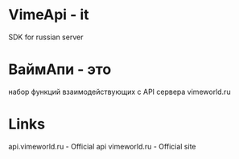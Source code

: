 # VimeApi - it
SDK for russian server


# ВаймАпи - это
набор функций взаимодействующих с API сервера vimeworld.ru


# Links
api.vimeworld.ru - Official api
vimeworld.ru     - Official site
